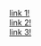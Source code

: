 [link 1!](http://google.com) </br>
[link 2!](http://bing.com) </br>
[link 3!](http://amazon.com) </br>
